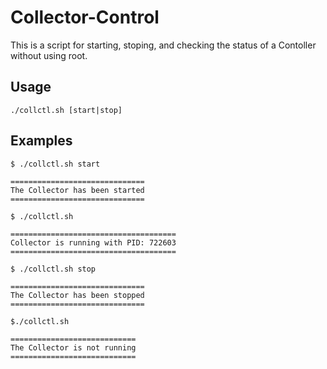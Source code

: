 # Collector-Control

This is a script for starting, stoping, and checking the status of a Contoller without using root.

## Usage

```console
./collctl.sh [start|stop]
```

## Examples
```console
$ ./collctl.sh start

==============================
The Collector has been started
==============================

$ ./collctl.sh

=====================================
Collector is running with PID: 722603
=====================================

$ ./collctl.sh stop

==============================
The Collector has been stopped
==============================

$./collctl.sh

============================
The Collector is not running
============================
```
